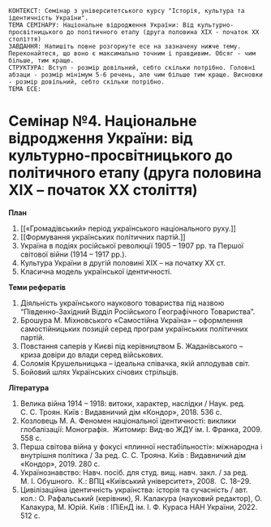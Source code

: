 ```
КОНТЕКСТ: Семінар з університетського курсу "Історія, культура та ідентичність України".
ТЕМА СЕМІНАРУ: Національне відродження України: Від культурно-просвітницького до політичного етапу (друга половина ХІХ - початок ХХ століття)
ЗАВДАННЯ: Напишіть повне розгорнуте есе на зазначену нижче тему. Переконайтеся, що воно є максимально точним і правдивим. Обсяг - чим більше, тим краще.
СТРУКТУРА: Вступ - розмір довільний, себто скільки потрібно. Головні абзаци - розмір мінімум 5-6 речень, але чим більше тим краще. Висновки - розмір довільний, себто скільки потрібно.
ТЕМА ЕСЕ:
```

# Семінар №4. Національне відродження України: від культурно-просвітницького до політичного етапу (друга половина ХІХ – початок ХХ століття)

**План**

1. [[«Громадівський» період українського національного руху.]]
2. [[Формування українських політичних партій.]]
3. Україна в подіях російської революції 1905 – 1907 рр. та Першої світової війни (1914 – 1917 рр.).
4. Культура України в другій половині XIX – на початку XX ст.
5. Класична модель української ідентичності.

**Теми рефератів**

1. Діяльність українського наукового товариства під назвою “Південно-Західний Відділ Російського Географічного Товариства”.
2. Брошура М. Міхновського «Самостійна Україна» – оформлення самостійницьких позицій серед програм українських політичних партій.
3. Повстання саперів у Києві під керівництвом Б. Жаданівського – криза довіри до влади серед військових.
4. Соломія Крушельницька – ідеальна співачка, якій аплодував світ.
5. Бойовий шлях Українських січових стрільців.

**Література**

1. Велика війна 1914 – 1918: витоки, характер, наслідки / Наук. ред. С. С. Троян. Київ : Видавничий дім «Кондор», 2018. 536 с.
2. Козловець М. А. Феномен національної ідентичності: виклики глобалізації: Монографія.  Житомир: Вид-во ЖДУ ім. І. Франка, 2009.  558 с.
3. Перша світова війна у фокусі «плинної нестабільності»: міжнародна і внутрішня політика / За ред. С. С. Трояна. Київ : Видавничий дім «Кондор», 2019. 280 с.
4. Українознавство: Навч. посіб. для студ. вищ. навч. закл. / за ред. М. І. Обушного.  К.: ВПЦ «Київський університет», 2008.  С. 18–29.
5. Цивілізаційна ідентичність українства: історія та сучасність / авт. кол.: О. Рафальський (керівник), Я. Калакура (науковий редактор), О. Калакура, М. Юрій. Київ : ІПіЕнД ім. І. Ф. Кураса НАН України, 2022. 512 с.
